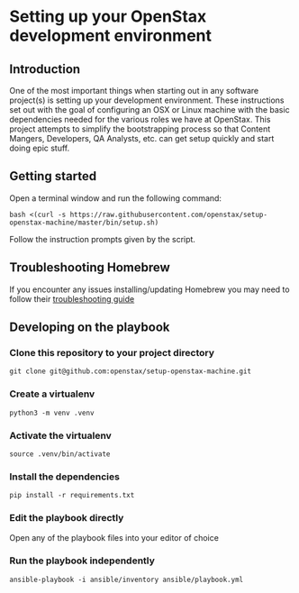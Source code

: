 # Setting up your OpenStax development environment

<!-- START doctoc generated TOC please keep comment here to allow auto update -->
<!-- DON'T EDIT THIS SECTION, INSTEAD RE-RUN doctoc TO UPDATE -->

<!-- END doctoc generated TOC please keep comment here to allow auto update -->


## Introduction

One of the most important things when starting out in any software project(s) is setting up your development environment. These instructions set out with the goal of configuring an OSX or Linux machine with the basic dependencies needed for the various roles we have at OpenStax. This project attempts to simplify the bootstrapping process so that Content Mangers, Developers, QA Analysts, etc. can get setup quickly and start doing epic stuff.

## Getting started

Open a terminal window and run the following command:

    bash <(curl -s https://raw.githubusercontent.com/openstax/setup-openstax-machine/master/bin/setup.sh)

Follow the instruction prompts given by the script.

## Troubleshooting Homebrew

If you encounter any issues installing/updating Homebrew you may need to follow their [troubleshooting guide](https://github.com/Homebrew/brew/blob/master/docs/Troubleshooting.md)

## Developing on the playbook

### Clone this repository to your project directory

    git clone git@github.com:openstax/setup-openstax-machine.git

### Create a virtualenv

    python3 -m venv .venv

### Activate the virtualenv

    source .venv/bin/activate

### Install the dependencies
    
    pip install -r requirements.txt

### Edit the playbook directly

Open any of the playbook files into your editor of choice

### Run the playbook independently

    ansible-playbook -i ansible/inventory ansible/playbook.yml